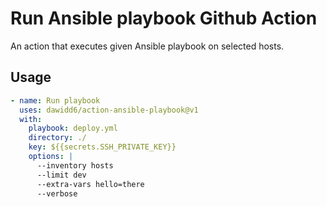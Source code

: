 # Run Ansible playbook Github Action

An action that executes given Ansible playbook on selected hosts.

## Usage

```yaml
- name: Run playbook
  uses: dawidd6/action-ansible-playbook@v1
  with:
    playbook: deploy.yml
    directory: ./
    key: ${{secrets.SSH_PRIVATE_KEY}}
    options: |
      --inventory hosts
      --limit dev
      --extra-vars hello=there
      --verbose
```
